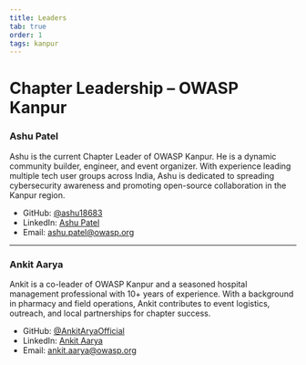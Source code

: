```yaml
---
title: Leaders
tab: true
order: 1
tags: kanpur
---
```


# Chapter Leadership – OWASP Kanpur

### Ashu Patel

Ashu is the current Chapter Leader of OWASP Kanpur. He is a dynamic community builder, engineer, and event organizer. With experience leading multiple tech user groups across India, Ashu is dedicated to spreading cybersecurity awareness and promoting open-source collaboration in the Kanpur region.

- GitHub: [@ashu18683](https://github.com/ashu18683)
- LinkedIn: [Ashu Patel](https://www.linkedin.com/in/ashu-patel-b089a8157/)
- Email: [ashu.patel@owasp.org](mailto:ashu.patel@owasp.org)

---

### Ankit Aarya

Ankit is a co-leader of OWASP Kanpur and a seasoned hospital management professional with 10+ years of experience. With a background in pharmacy and field operations, Ankit contributes to event logistics, outreach, and local partnerships for chapter success.

- GitHub: [@AnkitAryaOfficial](https://github.com/AnkitAryaOfficial)
- LinkedIn: [Ankit Aarya](https://www.linkedin.com/in/ankit-arya-3315b62a2/)
- Email: [ankit.aarya@owasp.org](mailto:ankit.aarya@owasp.org)

